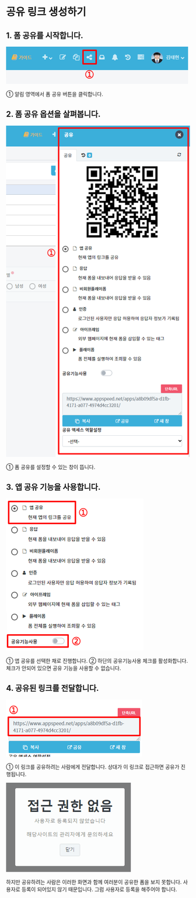 # 공유 링크 생성하기

## 1. 폼 공유를 시작합니다.

![폼 공유를 시작합니다](/media/image143.png)

①	알림 영역에서 폼 공유 버튼을 클릭합니다.

## 2. 폼 공유 옵션을 살펴봅니다.

![폼 공유 옵션을 살펴봅니다](/media/image144.png)

①	폼 공유를 설정할 수 있는 창이 뜹니다.

## 3. 앱 공유 기능을 사용합니다.

![앱 공유 기능을 사용합니다](/media/image145.png)

①	앱 공유를 선택한 채로 진행합니다.
②	하단의 공유기능사용 체크를 활성화합니다. 체크가 안되어 있으면 공유 기능을 사용할 수 없습니다.

## 4. 공유된 링크를 전달합니다.

![공유된 링크를 전달합니다](/media/image146.png)

①	이 링크를 공유하려는 사람에게 전달합니다. 상대가 이 링크로 접근하면 공유가 진행됩니다.

![접근 권한 안내창](/media/image147.png)

하지만 공유하려는 사람은 이러한 화면과 함께 여러분이 공유한 폼을 보지 못합니다. 사용자로 등록이 되어있지 않기 때문입니다. 그럼 사용자로 등록을 해주어야 합니다.